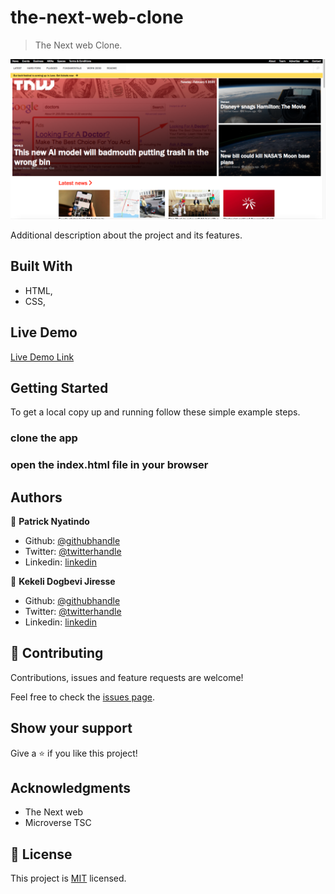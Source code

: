# the-next-web-clone


> The Next web Clone.

![screenshot](./img/screenshot.png)

Additional description about the project and its features.

## Built With

- HTML,
- CSS,

## Live Demo

[Live Demo Link](https://unruffled-jackson-976106.netlify.com)

## Getting Started

To get a local copy up and running follow these simple example steps.

### clone the app

### open the index.html file in your browser

## Authors

👤 **Patrick Nyatindo**

- Github: [@githubhandle](https://github.com/nyatindopatrick)
- Twitter: [@twitterhandle](https://twitter.com/nyatindopatrick)
- Linkedin: [linkedin](https://linkedin.com/in/nyatindopatrick)

👤 **Kekeli Dogbevi Jiresse**

- Github: [@githubhandle](https://github.com/kelibst)
- Twitter: [@twitterhandle](https://twitter.com/keli_booster)
- Linkedin: [linkedin](https://www.linkedin.com/in/kekeli-dogbevi-958272108/)

## 🤝 Contributing

Contributions, issues and feature requests are welcome!

Feel free to check the [issues page](https://github.com/kelibst/the-next-web-clone/issues).

## Show your support

Give a ⭐️ if you like this project!

## Acknowledgments

- The Next web
- Microverse TSC

## 📝 License

This project is [MIT](lic.url) licensed.
